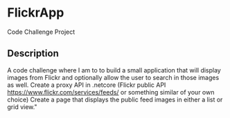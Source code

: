 # FlickrApp
Code Challenge Project

## Description
A code challenge where I am to to build a small application that will display images from Flickr and optionally allow the user to search in those images as well.
Create a proxy API in .netcore (Flickr public API https://www.flickr.com/services/feeds/ or something similar of your own choice)
Create a page that displays the public feed images in either a list or grid view."
